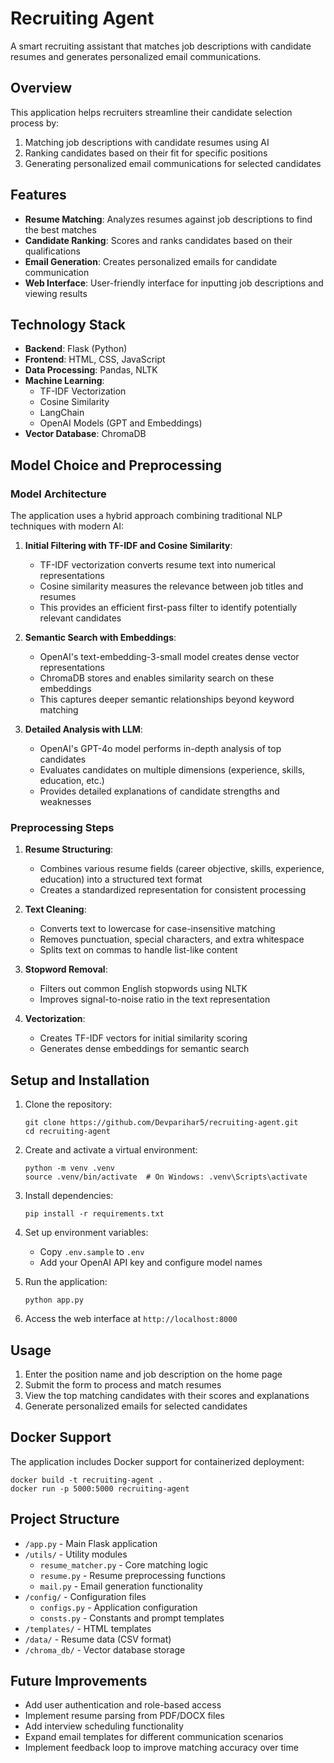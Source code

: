 # Recruiting Agent

A smart recruiting assistant that matches job descriptions with candidate resumes and generates personalized email communications.

## Overview

This application helps recruiters streamline their candidate selection process by:
1. Matching job descriptions with candidate resumes using AI
2. Ranking candidates based on their fit for specific positions
3. Generating personalized email communications for selected candidates

## Features

- **Resume Matching**: Analyzes resumes against job descriptions to find the best matches
- **Candidate Ranking**: Scores and ranks candidates based on their qualifications
- **Email Generation**: Creates personalized emails for candidate communication
- **Web Interface**: User-friendly interface for inputting job descriptions and viewing results

## Technology Stack

- **Backend**: Flask (Python)
- **Frontend**: HTML, CSS, JavaScript
- **Data Processing**: Pandas, NLTK
- **Machine Learning**: 
  - TF-IDF Vectorization
  - Cosine Similarity
  - LangChain
  - OpenAI Models (GPT and Embeddings)
- **Vector Database**: ChromaDB

## Model Choice and Preprocessing

### Model Architecture

The application uses a hybrid approach combining traditional NLP techniques with modern AI:

1. **Initial Filtering with TF-IDF and Cosine Similarity**:
   - TF-IDF vectorization converts resume text into numerical representations
   - Cosine similarity measures the relevance between job titles and resumes
   - This provides an efficient first-pass filter to identify potentially relevant candidates

2. **Semantic Search with Embeddings**:
   - OpenAI's text-embedding-3-small model creates dense vector representations
   - ChromaDB stores and enables similarity search on these embeddings
   - This captures deeper semantic relationships beyond keyword matching

3. **Detailed Analysis with LLM**:
   - OpenAI's GPT-4o model performs in-depth analysis of top candidates
   - Evaluates candidates on multiple dimensions (experience, skills, education, etc.)
   - Provides detailed explanations of candidate strengths and weaknesses

### Preprocessing Steps

1. **Resume Structuring**:
   - Combines various resume fields (career objective, skills, experience, education) into a structured text format
   - Creates a standardized representation for consistent processing

2. **Text Cleaning**:
   - Converts text to lowercase for case-insensitive matching
   - Removes punctuation, special characters, and extra whitespace
   - Splits text on commas to handle list-like content

3. **Stopword Removal**:
   - Filters out common English stopwords using NLTK
   - Improves signal-to-noise ratio in the text representation

4. **Vectorization**:
   - Creates TF-IDF vectors for initial similarity scoring
   - Generates dense embeddings for semantic search

## Setup and Installation

1. Clone the repository:
   ```
   git clone https://github.com/Devparihar5/recruiting-agent.git
   cd recruiting-agent
   ```

2. Create and activate a virtual environment:
   ```
   python -m venv .venv
   source .venv/bin/activate  # On Windows: .venv\Scripts\activate
   ```

3. Install dependencies:
   ```
   pip install -r requirements.txt
   ```

4. Set up environment variables:
   - Copy `.env.sample` to `.env`
   - Add your OpenAI API key and configure model names

5. Run the application:
   ```
   python app.py
   ```

6. Access the web interface at `http://localhost:8000`

## Usage

1. Enter the position name and job description on the home page
2. Submit the form to process and match resumes
3. View the top matching candidates with their scores and explanations
4. Generate personalized emails for selected candidates

## Docker Support

The application includes Docker support for containerized deployment:

```
docker build -t recruiting-agent .
docker run -p 5000:5000 recruiting-agent
```

## Project Structure

- `/app.py` - Main Flask application
- `/utils/` - Utility modules
  - `resume_matcher.py` - Core matching logic
  - `resume.py` - Resume preprocessing functions
  - `mail.py` - Email generation functionality
- `/config/` - Configuration files
  - `configs.py` - Application configuration
  - `consts.py` - Constants and prompt templates
- `/templates/` - HTML templates
- `/data/` - Resume data (CSV format)
- `/chroma_db/` - Vector database storage

## Future Improvements

- Add user authentication and role-based access
- Implement resume parsing from PDF/DOCX files
- Add interview scheduling functionality
- Expand email templates for different communication scenarios
- Implement feedback loop to improve matching accuracy over time
